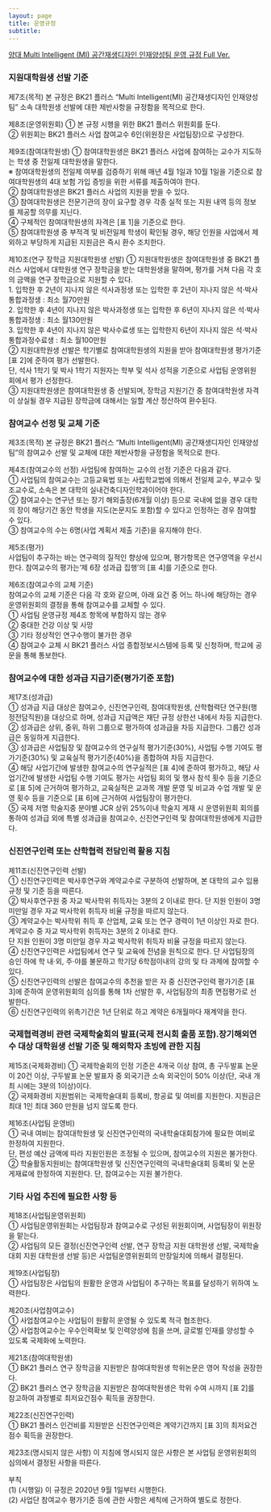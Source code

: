 ```yaml
---
layout: page
title: 운영규정
subtitle:
---
```


<a href="http://book.hanyang.ac.kr/Viewer/SEDFVSK2W08E"> 양대 Multi Intelligent (MI) 공간재생디자인 인재양성팀 운영 규정 Full Ver. </a>

### 지원대학원생 선발 기준

제7조(목적)
본 규정은 BK21 플러스 “Multi Intelligent(MI) 공간재생디자인 인재양성팀” 소속 대학원생 선발에 대한 제반사항을 규정함을 목적으로 한다.<br>

제8조(운영위원회)
  ① 본 규정 시행을 위한 BK21 플러스 위원회를 둔다.<br>
  ② 위원회는 BK21 플러스 사업 참여교수 6인(위원장은 사업팀장)으로 구성한다.<br>

제9조(참여대학원생)
  ① 참여대학원생은 BK21 플러스 사업에 참여하는 교수가 지도하는 학생 중 전일제 대학원생을 말한다.<br>
  ※ 참여대학원생의 전일제 여부를 검증하기 위해 매년 4월 1일과 10월 1일을 기준으로 참여대학원생의 4대 보험 가입 증빙을 위한 서류를 제출하여야 한다.<br>
  ② 참여대학원생은 BK21 플러스 사업의 지원을 받을 수 있다.<br>
  ③ 참여대학원생은 전문기관의 장이 요구할 경우 각종 실적 또는 지원 내역 등의 정보를 제공할 의무를 지닌다.<br>
  ④ 구체적인 참여대학원생의 자격은 [표 1]을 기준으로 한다.<br>
  ⑤ 참여대학원생 중 부적격 및 비전일제 학생이 확인될 경우, 해당 인원을 사업에서 제외하고 부당하게 지급된 지원금은 즉시 환수 조치한다.<br>

제10조(연구 장학금 지원대학원생 선발)
  ① 지원대학원생은 참여대학원생 중 BK21 플러스 사업에서 대학원생 연구 장학금을 받는 대학원생을 말하며, 평가를 거쳐 다음 각 호의 금액을 연구 장학금으로 지원할 수 있다.<br>
    1. 입학한 후 2년이 지나지 않은 석사과정생 또는 입학한 후 2년이 지나지 않은 석⋅박사통합과정생 : 최소 월70만원<br>
    2. 입학한 후 4년이 지나지 않은 박사과정생 또는 입학한 후 6년이 지나지 않은 석⋅박사통합과정생 : 최소 월130만원<br>
    3. 입학한 후 4년이 지나지 않은 박사수료생 또는 입학한지 6년이 지나지 않은 석⋅박사통합과정수료생 : 최소 월100만원<br>
  ② 지원대학원생 선발은 학기별로 참여대학원생의 지원을 받아 참여대학원생 평가기준 [표 2]에 준하여 평가 선발한다.<br> 
    단, 석사 1학기 및 박사 1학기 지원자는 학부 및 석사 성적을 기준으로 사업팀 운영위원회에서 평가 선정한다.<br>
  ③ 지원대학원생은 참여대학원생 중 선발되며, 장학금 지원기간 중 참여대학원생 자격이 상실될 경우 지급된 장학금에 대해서는 일할 계산 정산하여 환수된다.<br>


### 참여교수 선정 및 교체 기준 

제3조(목적)
본 규정은 BK21 플러스 “Multi Intelligent(MI) 공간재생디자인 인재양성팀”의 참여교수 선발 및 교체에 대한 제반사항을 규정함을 목적으로 한다.<br>

제4조(참여교수의 선정) 사업팀에 참여하는 교수의 선정 기준은 다음과 같다.<br>
  ① 사업팀의 참여교수는 고등교육법 또는 사립학교법에 의해서 전일제 교수, 부교수 및 조교수로, 소속은 본 대학의 실내건축디자인학과이어야 한다.<br>
  ② 참여교수는 연구년 또는 장기 해외출장(6개월 이상) 등으로 국내에 없을 경우 대학의 장이 해당기간 동안 학생을 지도(논문지도 포함)할 수 있다고 인정하는 경우 참여할 수 있다.<br>
  ③ 참여교수의 수는 6명(사업 계획서 제출 기준)을 유지해야 한다.<br>

제5조(평가)<br> 
사업팀이 추구하는 바는 연구력의 질적인 향상에 있으며, 평가항목은 연구영역을 우선시한다. 참여교수의 평가는‘제 6장 성과급 집행’의 [표 4]를 기준으로 한다.<br>

제6조(참여교수의 교체 기준)<br> 
참여교수의 교체 기준은 다음 각 호와 같으며, 아래 요건 중 어느 하나에 해당하는 경우 운영위원회의 결정을 통해 참여교수를 교체할 수 있다.<br>
  ① 사업팀 운영규정 제4조 항목에 부합하지 않는 경우<br>
  ② 중대한 건강 이상 및 사망<br>
  ③ 기타 정상적인 연구수행이 불가한 경우<br>
  ④ 참여교수 교체 시 BK21 플러스 사업 종합정보시스템에 등록 및 신청하며, 학교에 공문을 통해 통보한다.<br>
     

### 참여교수에 대한 성과급 지급기준(평가기준 포함)

제17조(성과급)<br>
  ① 성과급 지급 대상은 참여교수, 신진연구인력, 참여대학원생, 산학협력단 연구원(행정전담직원)을 대상으로 하며, 성과급 지급액은 재단 규정 상한선 내에서 차등 지급한다.<br>
  ② 성과급은 상위, 중위, 하위 그룹으로 평가하여 성과급을 차등 지급한다. 그룹간 성과급은 동일하게 지급한다.<br>
  ③ 성과급은 사업팀장 및 참여교수의 연구실적 평가기준(30%), 사업팀 수행 기여도 평가기준(30%) 및 교육실적 평가기준(40%)을 종합하여 차등 지급한다.<br>
  ④ 해당 사업기간에 발생한 참여교수의 연구실적은 [표 4]에 준하여 평가하고, 해당 사업기간에 발생한 사업팀 수행 기여도 평가는 사업팀 회의 및 행사 참석 횟수 등을 기준으로 
    [표 5]에 근거하여 평가하고, 교육실적은 교과목 개발 문영 및 비교과 수업 개발 및 운영 횟수 등을 기준으로 [표 6]에 근거하여 사업팀장이 평가한다.<br>
  ⑤ 국제 저명 학술지중 분야별 JCR 상위 25%이내 학술지  게재 시 운영위원회 회의를 통하여 성과급 외에 특별 성과급을 참여교수, 신진연구인력 및 참여대학원생에게 지급한다.<br>


### 신진연구인력 또는 산학협력 전담인력 활용 지침

제11조(신진연구인력 선발)<br>
  ① 신진연구인력은 박사후연구와 계약교수로 구분하여 선발하며, 본 대학의 교수 임용 규정 및 기준 등을 따른다.<br> 
  ② 박사후연구원 중 자교 박사학위 취득자는 3분의 2 이내로 한다. 단 지원 인원이 3명 미만일 경우 자교 박사학위 취득자 비율 규정을 따르지 않는다.<br>
  ③ 계약교수는 박사학위 취득 후 산업체, 교육 또는 연구 경력이 1년 이상인 자로 한다. 계약교수 중 자교 박사학위 취득자는 3분의 2 이내로 한다.<br> 
    단 지원 인원이 3명 미만일 경우 자교 박사학위 취득자 비율 규정을 따르지 않는다.<br>
  ④ 신진연구인력은 사업팀에서 연구 및 교육에 전념을 원칙으로 한다. 단 사업팀장의 승인 하에 학 내·외, 주·야를 불문하고 학기당 6학점이내의 강의 및 타 과제에 참여할 수 있다.<br>
  ⑤ 신진연구인력의 선발은 참여교수의 추천을 받은 자 중 신진연구인력 평가기준 [표 3]에 준하여 운영위원회의 심의를 통해 1차 선발한 후, 사업팀장의 최종 면접평가로 선발한다.<br>
  ⑥ 신진연구인력의 위촉기간은 1년 단위로 하고 계약은 6개월마다 재계약을 한다.<br>
  

### 국제협력경비 관련 국제학술회의 발표(국제 전시회 출품 포함)․장기해외연수 대상 대학원생 선발 기준 및 해외학자 초빙에 관한 지침

제15조(국제화경비)
  ① 국제학술회의 인정 기준은 4개국 이상 참여, 총 구두발표 논문이 20건 이상, 구두발표 논문 발표자 중 외국기관 소속 외국인이 50% 이상(단, 국내 개최 시에는 3분의 1이상)이다.<br>
  ② 국제화경비 지원범위는 국제학술대회 등록비, 항공료 및 여비를 지원한다. 지원금은 최대 1인 최대 360 만원을 넘지 않도록 한다.<br>

제16조(사업팀 운영비)<br>
  ① 국내 여비는 참여대학원생 및 신진연구인력의 국내학술대회참가에 필요한 여비로 한정하여 지원한다.<br> 
    단, 편성 예산 금액에 따라 지원인원은 조정될 수 있으며, 참여교수의 지원은 불가한다.<br>
  ② 학술활동지원비는 참여대학원생 및 신진연구인력의 국내학술대회 등록비 및 논문 게재료에 한정하여 지원한다. 단, 참여교수는 지원 불가한다.<br>
    

### 기타 사업 추진에 필요한 사항 등

제18조(사업팀운영위원회)<br> 
  ① 사업팀운영위원회는 사업팀장과 참여교수로 구성된 위원회이며, 사업팀장이 위원장을 맡는다.<br>
  ② 사업팀의 모든 결정(신진연구인력 선발, 연구 장학금 지원 대학원생 선발, 국제학술대회 지원 대학원생 선발 등)은 사업팀운영위원회의 만장일치에 의해서 결정된다.<br>
  
제19조(사업팀장)<br> 
  ① 사업팀장은 사업팀의 원활한 운영과 사업팀이 추구하는 목표를 달성하기 위하여 노력한다.<br>
  
제20조(사업참여교수)<br> 
  ① 사업참여교수는 사업팀이 원활히 운영될 수 있도록 적극 협조한다.<br>
  ② 사업참여교수는 우수인력확보 및 인력양성에 힘을 쓰며, 글로벌 인재를 양성할 수 있도록 국제화에 노력한다.<br>
  
제21조(참여대학원생)<br>
  ① BK21 플러스 연구 장학금을 지원받은 참여대학원생 학위논문은 영어 작성을 권장한다.<br>
  ② BK21 플러스 연구 장학금을 지원받은 참여대학원생은 학위 수여 시까지 [표 2]를 참고하여 과정별로 최저요건점수 획득을 권장한다.<br>
  
제22조(신진연구인력) <br>
  ① BK21 플러스 인건비를 지원받은 신진연구인력은 계약기간까지 [표 3]의 최저요건점수 획득을 권장한다.<br>
  
제23조(명시되지 않은 사항) 이 지침에 명시되지 않은 사항은 본 사업팀 운영위원회의 심의에서 결정된 사항을 따른다.<br>


부칙<br> 
(1) (시행일) 이 규정은 2020년 9월 1일부터 시행한다.<br>
(2) 사업단 참여교수 평가기준 등에 관한 사항은 세칙에 근거하여 별도로 정한다.<br> 

